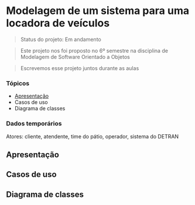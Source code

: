 # Modelagem de um sistema para uma locadora de veículos

> Status do projeto: Em andamento

> Este projeto nos foi proposto no 6º semestre na disciplina de Modelagem de Software Orientado a Objetos

> Escrevemos esse projeto juntos durante as aulas

### Tópicos

- [Apresentação](#apresentação)
- Casos de uso
- Diagrama de classes

### Dados temporários

Atores: cliente, atendente, time do pátio, operador, sistema do DETRAN

## Apresentação 

## Casos de uso

## Diagrama de classes
